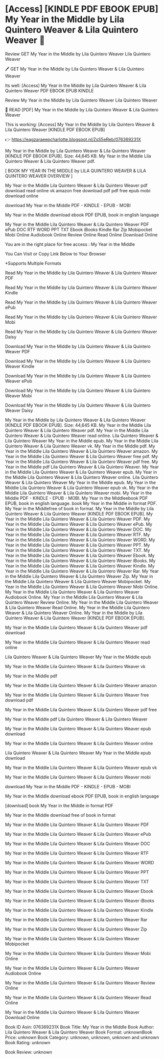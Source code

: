 # [Access] [KINDLE PDF EBOOK EPUB] My Year in the Middle by  Lila Quintero Weaver &  Lila Quintero Weaver 📜
Review GET My Year in the Middle by Lila Quintero Weaver Lila Quintero Weaver

🖊️ GET My Year in the Middle by Lila Quintero Weaver & Lila Quintero Weaver

Its well: [Access] My Year in the Middle by Lila Quintero Weaver & Lila Quintero Weaver PDF EBOOK EPUB KINDLE


Review My Year in the Middle by Lila Quintero Weaver Lila Quintero Weaver

📜 READ [PDF] My Year in the Middle by Lila Quintero Weaver & Lila Quintero Weaver

This is working: [Access] My Year in the Middle by Lila Quintero Weaver & Lila Quintero Weaver [KINDLE PDF EBOOK EPUB]



👉 https://eagzaraeepcharlotte.blogspot.nl/ZsS5eReb/076369231X



My Year in the Middle by Lila Quintero Weaver & Lila Quintero Weaver [KINDLE PDF EBOOK EPUB]. Size: 44,645 KB. My Year in the Middle Lila Quintero Weaver & Lila Quintero Weaver pdf.

[ BOOK MY YEAR IN THE MIDDLE by LILA QUINTERO WEAVER & LILA QUINTERO WEAVER OVERVIEW ]

My Year in the Middle Lila Quintero Weaver & Lila Quintero Weaver pdf download read online vk amazon free download pdf pdf free epub mobi download online

download My Year in the Middle PDF - KINDLE - EPUB - MOBI

My Year in the Middle download ebook PDF EPUB, book in english language

My Year in the Middle Lila Quintero Weaver & Lila Quintero Weaver PDF ePub DOC RTF WORD PPT TXT Ebook iBooks Kindle Rar Zip Mobipocket Mobi Online Audiobook Online Review Online Read Online Download Online

You are in the right place for free access : My Year in the Middle

You Can Visit or Copy Link Below to Your Browser

*Supports Multiple Formats

Read My Year in the Middle by Lila Quintero Weaver & Lila Quintero Weaver PDF

Read My Year in the Middle by Lila Quintero Weaver & Lila Quintero Weaver Kindle

Read My Year in the Middle by Lila Quintero Weaver & Lila Quintero Weaver ePub

Read My Year in the Middle by Lila Quintero Weaver & Lila Quintero Weaver Mobi

Read My Year in the Middle by Lila Quintero Weaver & Lila Quintero Weaver Daisy

Download My Year in the Middle by Lila Quintero Weaver & Lila Quintero Weaver PDF

Download My Year in the Middle by Lila Quintero Weaver & Lila Quintero Weaver Kindle

Download My Year in the Middle by Lila Quintero Weaver & Lila Quintero Weaver ePub

Download My Year in the Middle by Lila Quintero Weaver & Lila Quintero Weaver Mobi

Download My Year in the Middle by Lila Quintero Weaver & Lila Quintero Weaver Daisy

My Year in the Middle by Lila Quintero Weaver & Lila Quintero Weaver [KINDLE PDF EBOOK EPUB]. Size: 44,645 KB. My Year in the Middle Lila Quintero Weaver & Lila Quintero Weaver pdf. My Year in the Middle Lila Quintero Weaver & Lila Quintero Weaver read online. Lila Quintero Weaver & Lila Quintero Weaver My Year in the Middle epub. My Year in the Middle Lila Quintero Weaver & Lila Quintero Weaver vk. My Year in the Middle pdf. My Year in the Middle Lila Quintero Weaver & Lila Quintero Weaver amazon. My Year in the Middle Lila Quintero Weaver & Lila Quintero Weaver free pdf. My Year in the Middle Lila Quintero Weaver & Lila Quintero Weaver pdf free. My Year in the Middle pdf Lila Quintero Weaver & Lila Quintero Weaver. My Year in the Middle Lila Quintero Weaver & Lila Quintero Weaver epub. My Year in the Middle Lila Quintero Weaver & Lila Quintero Weaver online. Lila Quintero Weaver & Lila Quintero Weaver My Year in the Middle epub. My Year in the Middle Lila Quintero Weaver & Lila Quintero Weaver epub vk. My Year in the Middle Lila Quintero Weaver & Lila Quintero Weaver mobi. My Year in the Middle PDF - KINDLE - EPUB - MOBI. My Year in the Middleebook PDF EPUB, book in english language. book My Year in the Middle in format PDF. My Year in the Middlefree of book in format. My Year in the Middle by Lila Quintero Weaver & Lila Quintero Weaver [KINDLE PDF EBOOK EPUB]. My Year in the Middle Lila Quintero Weaver & Lila Quintero Weaver PDF. My Year in the Middle Lila Quintero Weaver & Lila Quintero Weaver ePub. My Year in the Middle Lila Quintero Weaver & Lila Quintero Weaver DOC. My Year in the Middle Lila Quintero Weaver & Lila Quintero Weaver RTF. My Year in the Middle Lila Quintero Weaver & Lila Quintero Weaver WORD. My Year in the Middle Lila Quintero Weaver & Lila Quintero Weaver PPT. My Year in the Middle Lila Quintero Weaver & Lila Quintero Weaver TXT. My Year in the Middle Lila Quintero Weaver & Lila Quintero Weaver Ebook. My Year in the Middle Lila Quintero Weaver & Lila Quintero Weaver iBooks. My Year in the Middle Lila Quintero Weaver & Lila Quintero Weaver Kindle. My Year in the Middle Lila Quintero Weaver & Lila Quintero Weaver Rar. My Year in the Middle Lila Quintero Weaver & Lila Quintero Weaver Zip. My Year in the Middle Lila Quintero Weaver & Lila Quintero Weaver Mobipocket. My Year in the Middle Lila Quintero Weaver & Lila Quintero Weaver Mobi Online. My Year in the Middle Lila Quintero Weaver & Lila Quintero Weaver Audiobook Online. My Year in the Middle Lila Quintero Weaver & Lila Quintero Weaver Review Online. My Year in the Middle Lila Quintero Weaver & Lila Quintero Weaver Read Online. My Year in the Middle Lila Quintero Weaver & Lila Quintero Weaver Online. My Year in the Middle by Lila Quintero Weaver & Lila Quintero Weaver [KINDLE PDF EBOOK EPUB].

My Year in the Middle Lila Quintero Weaver & Lila Quintero Weaver pdf download

My Year in the Middle Lila Quintero Weaver & Lila Quintero Weaver read online

Lila Quintero Weaver & Lila Quintero Weaver My Year in the Middle epub

My Year in the Middle Lila Quintero Weaver & Lila Quintero Weaver vk

My Year in the Middle pdf

My Year in the Middle Lila Quintero Weaver & Lila Quintero Weaver amazon

My Year in the Middle Lila Quintero Weaver & Lila Quintero Weaver free download pdf

My Year in the Middle Lila Quintero Weaver & Lila Quintero Weaver pdf free

My Year in the Middle pdf Lila Quintero Weaver & Lila Quintero Weaver

My Year in the Middle Lila Quintero Weaver & Lila Quintero Weaver epub download

My Year in the Middle Lila Quintero Weaver & Lila Quintero Weaver online

Lila Quintero Weaver & Lila Quintero Weaver My Year in the Middle epub download

My Year in the Middle Lila Quintero Weaver & Lila Quintero Weaver epub vk

My Year in the Middle Lila Quintero Weaver & Lila Quintero Weaver mobi

download My Year in the Middle PDF - KINDLE - EPUB - MOBI

My Year in the Middle download ebook PDF EPUB, book in english language

[download] book My Year in the Middle in format PDF

My Year in the Middle download free of book in format

My Year in the Middle Lila Quintero Weaver & Lila Quintero Weaver PDF

My Year in the Middle Lila Quintero Weaver & Lila Quintero Weaver ePub

My Year in the Middle Lila Quintero Weaver & Lila Quintero Weaver DOC

My Year in the Middle Lila Quintero Weaver & Lila Quintero Weaver RTF

My Year in the Middle Lila Quintero Weaver & Lila Quintero Weaver WORD

My Year in the Middle Lila Quintero Weaver & Lila Quintero Weaver PPT

My Year in the Middle Lila Quintero Weaver & Lila Quintero Weaver TXT

My Year in the Middle Lila Quintero Weaver & Lila Quintero Weaver Ebook

My Year in the Middle Lila Quintero Weaver & Lila Quintero Weaver iBooks

My Year in the Middle Lila Quintero Weaver & Lila Quintero Weaver Kindle

My Year in the Middle Lila Quintero Weaver & Lila Quintero Weaver Rar

My Year in the Middle Lila Quintero Weaver & Lila Quintero Weaver Zip

My Year in the Middle Lila Quintero Weaver & Lila Quintero Weaver Mobipocket

My Year in the Middle Lila Quintero Weaver & Lila Quintero Weaver Mobi Online

My Year in the Middle Lila Quintero Weaver & Lila Quintero Weaver Audiobook Online

My Year in the Middle Lila Quintero Weaver & Lila Quintero Weaver Review Online

My Year in the Middle Lila Quintero Weaver & Lila Quintero Weaver Read Online

My Year in the Middle Lila Quintero Weaver & Lila Quintero Weaver Download Online

Book ID Asin: 076369231X
Book Title: My Year in the Middle
Book Author: Lila Quintero Weaver & Lila Quintero Weaver
Book Format: unknownBook Price: unknown
Book Category: unknown, unknown, unknown and unknown
Book Rating: unknown

Book Review: unknown
